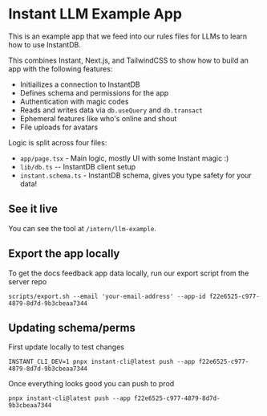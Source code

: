 # Instant LLM Example App

This is an example app that we feed into our rules files for LLMs to learn how
to use InstantDB.

This combines Instant, Next.js, and TailwindCSS to show how to build an app with
the following features:

- Initiailizes a connection to InstantDB
- Defines schema and permissions for the app
- Authentication with magic codes
- Reads and writes data via `db.useQuery` and `db.transact`
- Ephemeral features like who's online and shout
- File uploads for avatars

Logic is split across four files:

- `app/page.tsx` - Main logic, mostly UI with some Instant magic :)
- `lib/db.ts` -- InstantDB client setup
- `instant.schema.ts` - InstantDB schema, gives you type safety for your data!

## See it live

You can see the tool at `/intern/llm-example`.

## Export the app locally

To get the docs feedback app data locally, run our export script from the server
repo

```
scripts/export.sh --email 'your-email-address' --app-id f22e6525-c977-4879-8d7d-9b3cbeaa7344
```

## Updating schema/perms

First update locally to test changes

```
INSTANT_CLI_DEV=1 pnpx instant-cli@latest push --app f22e6525-c977-4879-8d7d-9b3cbeaa7344
```

Once everything looks good you can push to prod

```
pnpx instant-cli@latest push --app f22e6525-c977-4879-8d7d-9b3cbeaa7344
```
